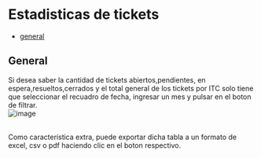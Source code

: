 
# Estadisticas de tickets
 - [general](#head1)

## <a name="head1"> General</a>
Si desea saber  la cantidad de tickets abiertos,pendientes, en espera,resueltos,cerrados y el total general de los tickets por ITC solo tiene que seleccionar el recuadro de fecha, ingresar un mes y pulsar en el boton de filtrar.<br>
![image](/images/docs/service/estadisticas1.png)<br><br>

Como característica extra, puede exportar dicha tabla a un formato de excel, csv o pdf haciendo clic en el boton respectivo.
